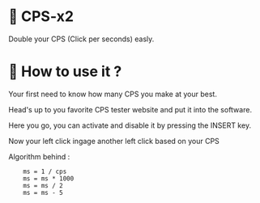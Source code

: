 # :flying_disc: CPS-x2
Double your CPS (Click per seconds) easly.

# :round_pushpin: How to use it ?
Your first need to know how many CPS you make at your best.

Head's up to you favorite CPS tester website and put it into the software.

Here you go, you can activate and disable it by pressing the INSERT key.

Now your left click ingage another left click based on your CPS

Algorithm behind :

        ms = 1 / cps
        ms = ms * 1000
        ms = ms / 2
        ms = ms - 5
